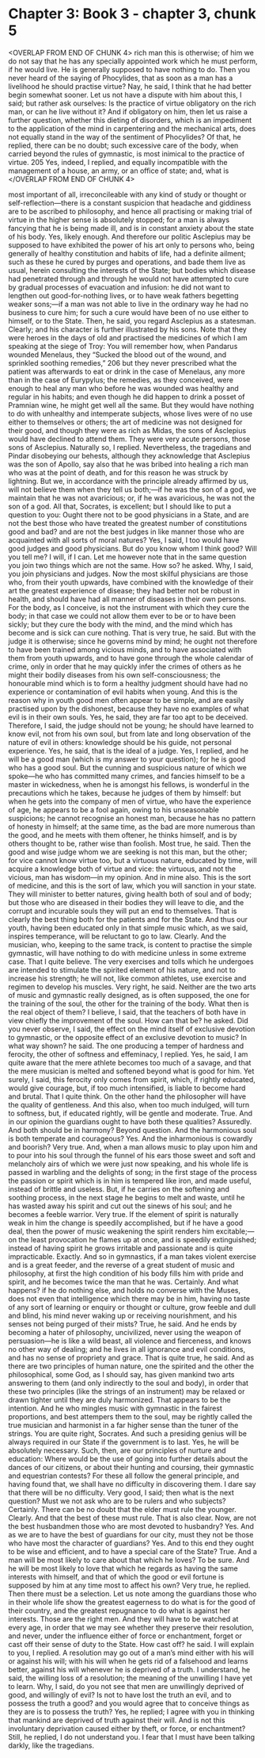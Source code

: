 # Chapter 3: Book 3 - chapter 3, chunk 5

<OVERLAP FROM END OF CHUNK 4>
rich man this is otherwise; of him we do not say that he has any specially appointed work which he must perform, if he would live. He is generally supposed to have nothing to do. Then you never heard of the saying of Phocylides, that as soon as a man has a livelihood he should practise virtue? Nay, he said, I think that he had better begin somewhat sooner. Let us not have a dispute with him about this, I said; but rather ask ourselves: Is the practice of virtue obligatory on the rich man, or can he live without it? And if obligatory on him, then let us raise a further question, whether this dieting of disorders, which is an impediment to the application of the mind in carpentering and the mechanical arts, does not equally stand in the way of the sentiment of Phocylides? Of that, he replied, there can be no doubt; such excessive care of the body, when carried beyond the rules of gymnastic, is most inimical to the practice of virtue. 205 Yes, indeed, I replied, and equally incompatible with the management of a house, an army, or an office of state; and, what is
</OVERLAP FROM END OF CHUNK 4>

most important of all, irreconcileable with any kind of study or thought or self-reflection⁠—there is a constant suspicion that headache and giddiness are to be ascribed to philosophy, and hence all practising or making trial of virtue in the higher sense is absolutely stopped; for a man is always fancying that he is being made ill, and is in constant anxiety about the state of his body. Yes, likely enough. And therefore our politic Asclepius may be supposed to have exhibited the power of his art only to persons who, being generally of healthy constitution and habits of life, had a definite ailment; such as these he cured by purges and operations, and bade them live as usual, herein consulting the interests of the State; but bodies which disease had penetrated through and through he would not have attempted to cure by gradual processes of evacuation and infusion: he did not want to lengthen out good-for-nothing lives, or to have weak fathers begetting weaker sons;⁠—if a man was not able to live in the ordinary way he had no business to cure him; for such a cure would have been of no use either to himself, or to the State. Then, he said, you regard Asclepius as a statesman. Clearly; and his character is further illustrated by his sons. Note that they were heroes in the days of old and practised the medicines of which I am speaking at the siege of Troy: You will remember how, when Pandarus wounded Menelaus, they “Sucked the blood out of the wound, and sprinkled soothing remedies,” 206 but they never prescribed what the patient was afterwards to eat or drink in the case of Menelaus, any more than in the case of Eurypylus; the remedies, as they conceived, were enough to heal any man who before he was wounded was healthy and regular in his habits; and even though he did happen to drink a posset of Pramnian wine, he might get well all the same. But they would have nothing to do with unhealthy and intemperate subjects, whose lives were of no use either to themselves or others; the art of medicine was not designed for their good, and though they were as rich as Midas, the sons of Asclepius would have declined to attend them. They were very acute persons, those sons of Asclepius. Naturally so, I replied. Nevertheless, the tragedians and Pindar disobeying our behests, although they acknowledge that Asclepius was the son of Apollo, say also that he was bribed into healing a rich man who was at the point of death, and for this reason he was struck by lightning. But we, in accordance with the principle already affirmed by us, will not believe them when they tell us both;⁠—if he was the son of a god, we maintain that he was not avaricious; or, if he was avaricious, he was not the son of a god. All that, Socrates, is excellent; but I should like to put a question to you: Ought there not to be good physicians in a State, and are not the best those who have treated the greatest number of constitutions good and bad? and are not the best judges in like manner those who are acquainted with all sorts of moral natures? Yes, I said, I too would have good judges and good physicians. But do you know whom I think good? Will you tell me? I will, if I can. Let me however note that in the same question you join two things which are not the same. How so? he asked. Why, I said, you join physicians and judges. Now the most skilful physicians are those who, from their youth upwards, have combined with the knowledge of their art the greatest experience of disease; they had better not be robust in health, and should have had all manner of diseases in their own persons. For the body, as I conceive, is not the instrument with which they cure the body; in that case we could not allow them ever to be or to have been sickly; but they cure the body with the mind, and the mind which has become and is sick can cure nothing. That is very true, he said. But with the judge it is otherwise; since he governs mind by mind; he ought not therefore to have been trained among vicious minds, and to have associated with them from youth upwards, and to have gone through the whole calendar of crime, only in order that he may quickly infer the crimes of others as he might their bodily diseases from his own self-consciousness; the honourable mind which is to form a healthy judgment should have had no experience or contamination of evil habits when young. And this is the reason why in youth good men often appear to be simple, and are easily practised upon by the dishonest, because they have no examples of what evil is in their own souls. Yes, he said, they are far too apt to be deceived. Therefore, I said, the judge should not be young; he should have learned to know evil, not from his own soul, but from late and long observation of the nature of evil in others: knowledge should be his guide, not personal experience. Yes, he said, that is the ideal of a judge. Yes, I replied, and he will be a good man (which is my answer to your question); for he is good who has a good soul. But the cunning and suspicious nature of which we spoke⁠—he who has committed many crimes, and fancies himself to be a master in wickedness, when he is amongst his fellows, is wonderful in the precautions which he takes, because he judges of them by himself: but when he gets into the company of men of virtue, who have the experience of age, he appears to be a fool again, owing to his unseasonable suspicions; he cannot recognise an honest man, because he has no pattern of honesty in himself; at the same time, as the bad are more numerous than the good, and he meets with them oftener, he thinks himself, and is by others thought to be, rather wise than foolish. Most true, he said. Then the good and wise judge whom we are seeking is not this man, but the other; for vice cannot know virtue too, but a virtuous nature, educated by time, will acquire a knowledge both of virtue and vice: the virtuous, and not the vicious, man has wisdom⁠—in my opinion. And in mine also. This is the sort of medicine, and this is the sort of law, which you will sanction in your state. They will minister to better natures, giving health both of soul and of body; but those who are diseased in their bodies they will leave to die, and the corrupt and incurable souls they will put an end to themselves. That is clearly the best thing both for the patients and for the State. And thus our youth, having been educated only in that simple music which, as we said, inspires temperance, will be reluctant to go to law. Clearly. And the musician, who, keeping to the same track, is content to practise the simple gymnastic, will have nothing to do with medicine unless in some extreme case. That I quite believe. The very exercises and tolls which he undergoes are intended to stimulate the spirited element of his nature, and not to increase his strength; he will not, like common athletes, use exercise and regimen to develop his muscles. Very right, he said. Neither are the two arts of music and gymnastic really designed, as is often supposed, the one for the training of the soul, the other for the training of the body. What then is the real object of them? I believe, I said, that the teachers of both have in view chiefly the improvement of the soul. How can that be? he asked. Did you never observe, I said, the effect on the mind itself of exclusive devotion to gymnastic, or the opposite effect of an exclusive devotion to music? In what way shown? he said. The one producing a temper of hardness and ferocity, the other of softness and effeminacy, I replied. Yes, he said, I am quite aware that the mere athlete becomes too much of a savage, and that the mere musician is melted and softened beyond what is good for him. Yet surely, I said, this ferocity only comes from spirit, which, if rightly educated, would give courage, but, if too much intensified, is liable to become hard and brutal. That I quite think. On the other hand the philosopher will have the quality of gentleness. And this also, when too much indulged, will turn to softness, but, if educated rightly, will be gentle and moderate. True. And in our opinion the guardians ought to have both these qualities? Assuredly. And both should be in harmony? Beyond question. And the harmonious soul is both temperate and courageous? Yes. And the inharmonious is cowardly and boorish? Very true. And, when a man allows music to play upon him and to pour into his soul through the funnel of his ears those sweet and soft and melancholy airs of which we were just now speaking, and his whole life is passed in warbling and the delights of song; in the first stage of the process the passion or spirit which is in him is tempered like iron, and made useful, instead of brittle and useless. But, if he carries on the softening and soothing process, in the next stage he begins to melt and waste, until he has wasted away his spirit and cut out the sinews of his soul; and he becomes a feeble warrior. Very true. If the element of spirit is naturally weak in him the change is speedily accomplished, but if he have a good deal, then the power of music weakening the spirit renders him excitable;⁠—on the least provocation he flames up at once, and is speedily extinguished; instead of having spirit he grows irritable and passionate and is quite impracticable. Exactly. And so in gymnastics, if a man takes violent exercise and is a great feeder, and the reverse of a great student of music and philosophy, at first the high condition of his body fills him with pride and spirit, and he becomes twice the man that he was. Certainly. And what happens? if he do nothing else, and holds no converse with the Muses, does not even that intelligence which there may be in him, having no taste of any sort of learning or enquiry or thought or culture, grow feeble and dull and blind, his mind never waking up or receiving nourishment, and his senses not being purged of their mists? True, he said. And he ends by becoming a hater of philosophy, uncivilized, never using the weapon of persuasion⁠—he is like a wild beast, all violence and fierceness, and knows no other way of dealing; and he lives in all ignorance and evil conditions, and has no sense of propriety and grace. That is quite true, he said. And as there are two principles of human nature, one the spirited and the other the philosophical, some God, as I should say, has given mankind two arts answering to them (and only indirectly to the soul and body), in order that these two principles (like the strings of an instrument) may be relaxed or drawn tighter until they are duly harmonized. That appears to be the intention. And he who mingles music with gymnastic in the fairest proportions, and best attempers them to the soul, may be rightly called the true musician and harmonist in a far higher sense than the tuner of the strings. You are quite right, Socrates. And such a presiding genius will be always required in our State if the government is to last. Yes, he will be absolutely necessary. Such, then, are our principles of nurture and education: Where would be the use of going into further details about the dances of our citizens, or about their hunting and coursing, their gymnastic and equestrian contests? For these all follow the general principle, and having found that, we shall have no difficulty in discovering them. I dare say that there will be no difficulty. Very good, I said; then what is the next question? Must we not ask who are to be rulers and who subjects? Certainly. There can be no doubt that the elder must rule the younger. Clearly. And that the best of these must rule. That is also clear. Now, are not the best husbandmen those who are most devoted to husbandry? Yes. And as we are to have the best of guardians for our city, must they not be those who have most the character of guardians? Yes. And to this end they ought to be wise and efficient, and to have a special care of the State? True. And a man will be most likely to care about that which he loves? To be sure. And he will be most likely to love that which he regards as having the same interests with himself, and that of which the good or evil fortune is supposed by him at any time most to affect his own? Very true, he replied. Then there must be a selection. Let us note among the guardians those who in their whole life show the greatest eagerness to do what is for the good of their country, and the greatest repugnance to do what is against her interests. Those are the right men. And they will have to be watched at every age, in order that we may see whether they preserve their resolution, and never, under the influence either of force or enchantment, forget or cast off their sense of duty to the State. How cast off? he said. I will explain to you, I replied. A resolution may go out of a man’s mind either with his will or against his will; with his will when he gets rid of a falsehood and learns better, against his will whenever he is deprived of a truth. I understand, he said, the willing loss of a resolution; the meaning of the unwilling I have yet to learn. Why, I said, do you not see that men are unwillingly deprived of good, and willingly of evil? Is not to have lost the truth an evil, and to possess the truth a good? and you would agree that to conceive things as they are is to possess the truth? Yes, he replied; I agree with you in thinking that mankind are deprived of truth against their will. And is not this involuntary deprivation caused either by theft, or force, or enchantment? Still, he replied, I do not understand you. I fear that I must have been talking darkly, like the tragedians.